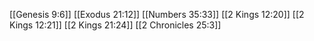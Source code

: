 [[Genesis 9:6]]
[[Exodus 21:12]]
[[Numbers 35:33]]
[[2 Kings 12:20]]
[[2 Kings 12:21]]
[[2 Kings 21:24]]
[[2 Chronicles 25:3]]
